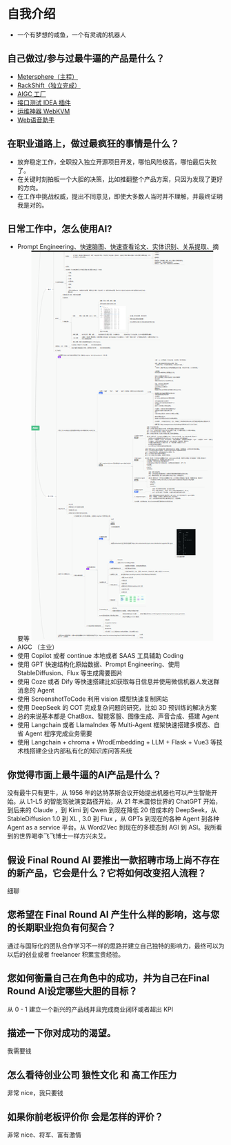 # 自我介绍
* 一个有梦想的咸鱼，一个有灵魂的机器人

## 自己做过/参与过最牛逼的产品是什么？
    
* [Metersphere（主程）](https://github.com/metersphere/metersphere) 
* [RackShift（独立完成）](https://github.com/fit2cloud/rackshift)
* [AIGC 工厂](http://47.121.183.184:8081/aigc_html#/)
* [接口测试 IDEA 插件](https://github.com/metersphere/metersphere-idea-plugin)
* [运维神器 WebKVM](https://github.com/rackshift/webkvm)
* [Web语音助手](https://voice.julianschoen.co/)

## 在职业道路上，做过最疯狂的事情是什么？
* 放弃稳定工作，全职投入独立开源项目开发，哪怕风险极高，哪怕最后失败了。
* 在关键时刻拍板一个大胆的决策，比如推翻整个产品方案，只因为发现了更好的方向。
* 在工作中挑战权威，提出不同意见，即使大多数人当时并不理解，并最终证明我是对的。

## 日常工作中，怎么使用AI?
* Prompt Engineering、快速脑图、快速查看论文、实体识别、关系提取、摘要等
  ![img.png](img.png)
* AIGC （主业）
* 使用 Copilot 或者 continue 本地或者 SAAS 工具辅助 Coding
* 使用 GPT 快速结构化原始数据、Prompt Engineering、使用 StableDiffusion、Flux 等生成需要图片
* 使用 Coze 或者 Dify 等快速搭建比如获取每日信息并使用微信机器人发送群消息的 Agent
* 使用 ScreenshotToCode 利用 vision 模型快速复制网站
* 使用 DeepSeek 的 COT 完成复杂问题的研究，比如 3D 预训练的解决方案
* 总的来说基本都是 ChatBox、智能客服、图像生成、声音合成、搭建 Agent
* 使用 Langchain 或者 LlamaIndex 等 Multi-Agent 框架快速搭建多模态、自省 Agent 程序完成业务需要
* 使用 Langchain + chroma + WrodEmbedding + LLM + Flask + Vue3 等技术栈搭建企业内部私有化的知识库问答系统 

## 你觉得市面上最牛逼的AI产品是什么？
没有最牛只有更牛，从 1956 年的达特茅斯会议开始提出机器也可以产生智能开始。从 L1-L5 的智能驾驶演变路径开始，从 21 年末震惊世界的 ChatGPT 开始，
到后来的 Claude ，到 Kimi 到 Qwen 到现在降低 20 倍成本的 DeepSeek，从 StableDiffusion 1.0 到 XL , 3.0 到 Flux ，从 GPTs 到现在的各种 Agent 到各种 Agent as a service 平台。从 Word2Vec 到现在的多模态到 AGI 到 ASI。我所看到的世界喝李飞飞博士一样方兴未艾。


## 假设 Final Round AI 要推出一款招聘市场上尚不存在的新产品，它会是什么？它将如何改变招人流程？
细聊

## 您希望在 Final Round AI 产生什么样的影响，这与您的长期职业抱负有何契合？
通过与国际化的团队合作学习不一样的思路并建立自己独特的影响力，最终可以为以后的创业或者 freelancer 积累宝贵经验。

## 您如何衡量自己在角色中的成功，并为自己在Final Round AI设定哪些大胆的目标？
从 0 - 1 建立一个新兴的产品线并且完成商业闭环或者超出 KPI

## 描述一下你对成功的渴望。
我需要钱

## 怎么看待创业公司 狼性文化 和 高工作压力
非常 nice，我只要钱

## 如果你前老板评价你 会是怎样的评价？
非常 nice、将军、富有激情
